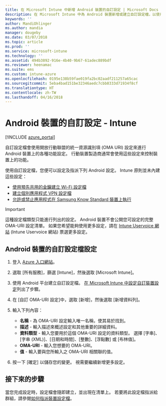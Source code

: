 ```yaml
---
title: 在 Microsoft Intune 中新增 Android 裝置的自訂設定 | Microsoft Docs
description: 在 Microsoft Intune 中為 Android 裝置新增或建立自訂設定檔，以使用預先共用金鑰、建立 WiFi 設定檔、建立個別應用程式 VPN 設定檔，或允許、禁止 Samsung Knox Standard 裝置應用程式
keywords: ''
author: MandiOhlinger
ms.author: mandia
manager: dougeby
ms.date: 03/07/2018
ms.topic: article
ms.prod: ''
ms.service: microsoft-intune
ms.technology: ''
ms.assetid: 494b3892-916e-4b40-9b67-61adec889bdf
ms.reviewer: heenamac
ms.suite: ems
ms.custom: intune-azure
ms.openlocfilehash: 0195e138b59fae019fa2bc02aadf211257a65cac
ms.sourcegitcommit: 5eba4bad151be32346aedc7cbb0333d71934f8cf
ms.translationtype: HT
ms.contentlocale: zh-TW
ms.lasthandoff: 04/16/2018
---
```

# <a name="custom-settings-for-android-devices---intune"></a>Android 裝置的自訂設定 - Intune

[!INCLUDE [azure_portal](./includes/azure_portal.md)]

自訂設定檔會使用開放行動聯盟的統一資源識別項 (OMA URI) 設定來進行 Android 裝置上的各種功能設定。 行動裝置製造商通常會使用這些設定來控制裝置上的功能。

使用自訂設定檔，您便可以設定及指派下列 Android 設定。 Intune 原則並未內建這些設定：

- [使用預先共用的金鑰建立 Wi-Fi 設定檔](/intune/wi-fi-profile-shared-key)
- [建立個別應用程式 VPN 設定檔](/intune/android-pulse-secure-per-app-vpn)
- [允許或禁止應用程式在 Samsung Know Standard 裝置上執行](/intune/samsung-knox-apps-allow-block)

>[!IMPORTANT]
> 這種設定檔類型只能進行列出的設定。 Android 裝置不會公開您可設定的完整 OMA-URI 設定清單。 如果您希望能夠使用更多設定，請在 [Intune Uservoice 網站](https://microsoftintune.uservoice.com/forums/291681-ideas) (Intune Uservoice 網站) 票選更多設定。

## <a name="custom-profile-settings-for-android-devices"></a>Android 裝置的自訂設定檔設定

1. 登入 [Azure 入口網站](https://portal.azure.com)。 
2. 選取 [所有服務]，篩選 [Intune]，然後選取 [Microsoft Intune]。
3. 使用 Android 平台建立自訂設定檔。 [在 Microsoft Intune 中設定自訂裝置設定](custom-settings-configure.md)列出了步驟。
4. 在 [自訂 OMA-URI 設定]中，選取 [新增]，然後選取 [新增資料列]。
5. 輸入下列內容：

   - **名稱** - 為 OMA-URI 設定輸入唯一名稱，使其易於找到。
   - **描述** - 輸入描述來概述設定和其他重要的詳細資料。
   - **資料類型** - 輸入您要用於這個 OMA-URI 設定的資料類型。 選擇 [字串]、[字串 (XML)]、[日期和時間]、[整數]、[浮點數] 或 [布林值]。
   - **OMA-URI** - 輸入您想要的 OMA-URI。
   - **值** - 輸入要與您所輸入之 OMA-URI 相關聯的值。

6. 按一下 [確定] 以儲存您的變更。 視需要繼續新增更多設定。

## <a name="next-steps"></a>接下來的步驟

當您完成設定時，設定檔會隨即建立，並出現在清單上。 若要將此設定檔指派給群組，請參閱[如何指派裝置設定檔](device-profile-assign.md)。

